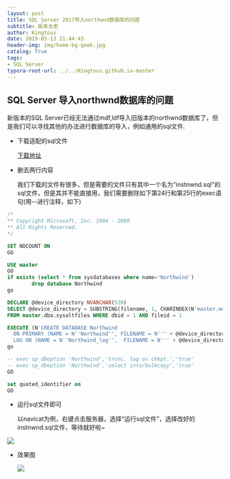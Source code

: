 ```yaml
---
layout: post
title: SQL Server 2017导入northwnd数据库的问题
subtitle: 版本太老
author: Kingtous
date: 2019-05-13 21:44:43
header-img: img/home-bg-geek.jpg
catalog: True
tags:
- SQL Server
typora-root-url: ../../Kingtous.github.io-master
---
```


## SQL Server 导入northwnd数据库的问题

新版本的SQL Server已经无法通过mdf,ldf导入旧版本的northwnd数据库了，但是我们可以寻找其他的办法进行数据库的导入，例如通用的sql文件.



- 下载适配的sql文件

  [下载地址](http://www.downza.cn/soft/191939.html)



- 删去两行内容

  我们下载的文件有很多，但是需要的文件只有其中一个名为"instnwnd.sql"的sql文件，但是其并不能直接用，我们需要删除如下第24行和第25行的exec语句(用\-\-进行注释，如下)

```sql
/*
** Copyright Microsoft, Inc. 1994 - 2000
** All Rights Reserved.
*/

SET NOCOUNT ON
GO

USE master
GO
if exists (select * from sysdatabases where name='Northwind')
		drop database Northwind
go

DECLARE @device_directory NVARCHAR(520)
SELECT @device_directory = SUBSTRING(filename, 1, CHARINDEX(N'master.mdf', LOWER(filename)) - 1)
FROM master.dbo.sysaltfiles WHERE dbid = 1 AND fileid = 1

EXECUTE (N'CREATE DATABASE Northwind
  ON PRIMARY (NAME = N''Northwind'', FILENAME = N''' + @device_directory + N'northwnd.mdf'')
  LOG ON (NAME = N''Northwind_log'',  FILENAME = N''' + @device_directory + N'northwnd.ldf'')')
go

-- exec sp_dboption 'Northwind','trunc. log on chkpt.','true'
-- exec sp_dboption 'Northwind','select into/bulkcopy','true'
GO

set quoted_identifier on
GO

```



- 运行sql文件即可

  以navicat为例，右键点击服务器，选择“运行sql文件”，选择改好的instnwnd.sql文件，等待就好啦~

![](/img/unsorted/2019-05-13-sqlserver2.png)



- 效果图

  ![](/img/unsorted/2019-05-13-sqlserver.png)


